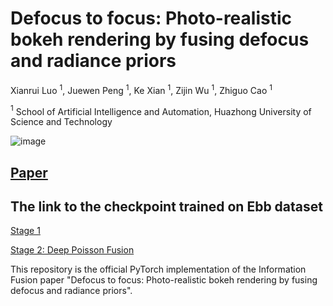 # Defocus to focus: Photo-realistic bokeh rendering by fusing defocus and radiance priors
Xianrui Luo $^1$, Juewen Peng $^1$, Ke Xian $^1$, Zijin Wu $^1$, Zhiguo Cao $^1$

$^1$ School of Artificial Intelligence and Automation, Huazhong University of Science and Technology

![image](https://user-images.githubusercontent.com/44058627/224534575-da961bc9-3243-4d80-a89b-c76081f4ae8f.png)


## [Paper](https://www.sciencedirect.com/science/article/pii/S1566253522001221)

## The link to the checkpoint trained on Ebb dataset
[Stage 1](https://1drv.ms/u/s!AiM1r33tcsmxpyUG7FiALBlPAVKK?e=cfppac) 

[Stage 2: Deep Poisson Fusion](https://1drv.ms/u/s!AiM1r33tcsmxpyZ3grOEo4Naupl3?e=fGAsFd)

This repository is the official PyTorch implementation of the Information Fusion paper "Defocus to focus: Photo-realistic bokeh rendering by fusing defocus and radiance priors". 

